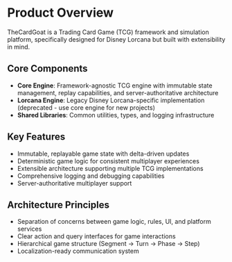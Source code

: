 # Product Overview

TheCardGoat is a Trading Card Game (TCG) framework and simulation platform, specifically designed for Disney Lorcana but built with extensibility in mind.

## Core Components

- **Core Engine**: Framework-agnostic TCG engine with immutable state management, replay capabilities, and server-authoritative architecture
- **Lorcana Engine**: Legacy Disney Lorcana-specific implementation (deprecated - use core engine for new projects)
- **Shared Libraries**: Common utilities, types, and logging infrastructure

## Key Features

- Immutable, replayable game state with delta-driven updates
- Deterministic game logic for consistent multiplayer experiences  
- Extensible architecture supporting multiple TCG implementations
- Comprehensive logging and debugging capabilities
- Server-authoritative multiplayer support

## Architecture Principles

- Separation of concerns between game logic, rules, UI, and platform services
- Clear action and query interfaces for game interactions
- Hierarchical game structure (Segment → Turn → Phase → Step)
- Localization-ready communication system